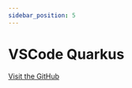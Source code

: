 ```yaml
---
sidebar_position: 5
---
```


# VSCode Quarkus

[Visit the GitHub](https://github.com/redhat-developer/vscode-quarkus)